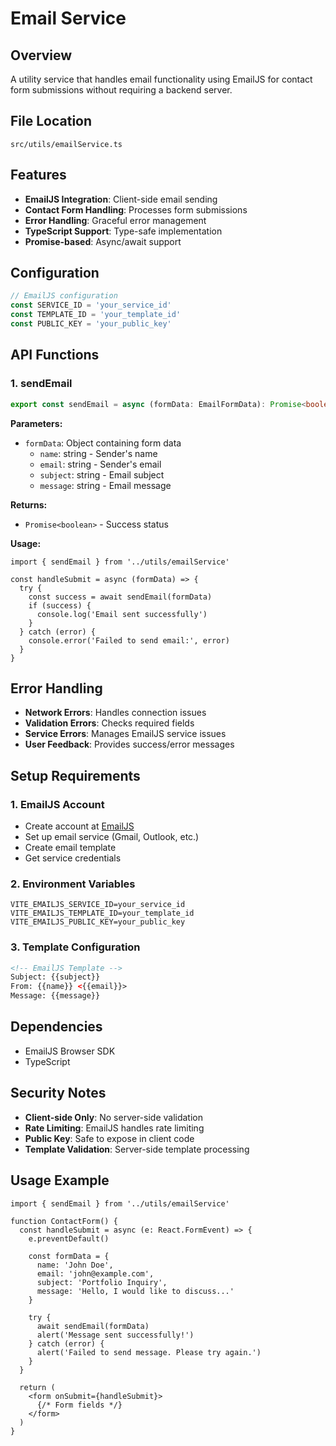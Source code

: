 # Email Service

## Overview
A utility service that handles email functionality using EmailJS for contact form submissions without requiring a backend server.

## File Location
`src/utils/emailService.ts`

## Features
- **EmailJS Integration**: Client-side email sending
- **Contact Form Handling**: Processes form submissions
- **Error Handling**: Graceful error management
- **TypeScript Support**: Type-safe implementation
- **Promise-based**: Async/await support

## Configuration
```typescript
// EmailJS configuration
const SERVICE_ID = 'your_service_id'
const TEMPLATE_ID = 'your_template_id'
const PUBLIC_KEY = 'your_public_key'
```

## API Functions

### 1. sendEmail
```typescript
export const sendEmail = async (formData: EmailFormData): Promise<boolean>
```

**Parameters:**
- `formData`: Object containing form data
  - `name`: string - Sender's name
  - `email`: string - Sender's email
  - `subject`: string - Email subject
  - `message`: string - Email message

**Returns:**
- `Promise<boolean>` - Success status

**Usage:**
```tsx
import { sendEmail } from '../utils/emailService'

const handleSubmit = async (formData) => {
  try {
    const success = await sendEmail(formData)
    if (success) {
      console.log('Email sent successfully')
    }
  } catch (error) {
    console.error('Failed to send email:', error)
  }
}
```

## Error Handling
- **Network Errors**: Handles connection issues
- **Validation Errors**: Checks required fields
- **Service Errors**: Manages EmailJS service issues
- **User Feedback**: Provides success/error messages

## Setup Requirements

### 1. EmailJS Account
- Create account at [EmailJS](https://www.emailjs.com/)
- Set up email service (Gmail, Outlook, etc.)
- Create email template
- Get service credentials

### 2. Environment Variables
```env
VITE_EMAILJS_SERVICE_ID=your_service_id
VITE_EMAILJS_TEMPLATE_ID=your_template_id
VITE_EMAILJS_PUBLIC_KEY=your_public_key
```

### 3. Template Configuration
```html
<!-- EmailJS Template -->
Subject: {{subject}}
From: {{name}} <{{email}}>
Message: {{message}}
```

## Dependencies
- EmailJS Browser SDK
- TypeScript

## Security Notes
- **Client-side Only**: No server-side validation
- **Rate Limiting**: EmailJS handles rate limiting
- **Public Key**: Safe to expose in client code
- **Template Validation**: Server-side template processing

## Usage Example
```tsx
import { sendEmail } from '../utils/emailService'

function ContactForm() {
  const handleSubmit = async (e: React.FormEvent) => {
    e.preventDefault()
    
    const formData = {
      name: 'John Doe',
      email: 'john@example.com',
      subject: 'Portfolio Inquiry',
      message: 'Hello, I would like to discuss...'
    }
    
    try {
      await sendEmail(formData)
      alert('Message sent successfully!')
    } catch (error) {
      alert('Failed to send message. Please try again.')
    }
  }
  
  return (
    <form onSubmit={handleSubmit}>
      {/* Form fields */}
    </form>
  )
}
```
